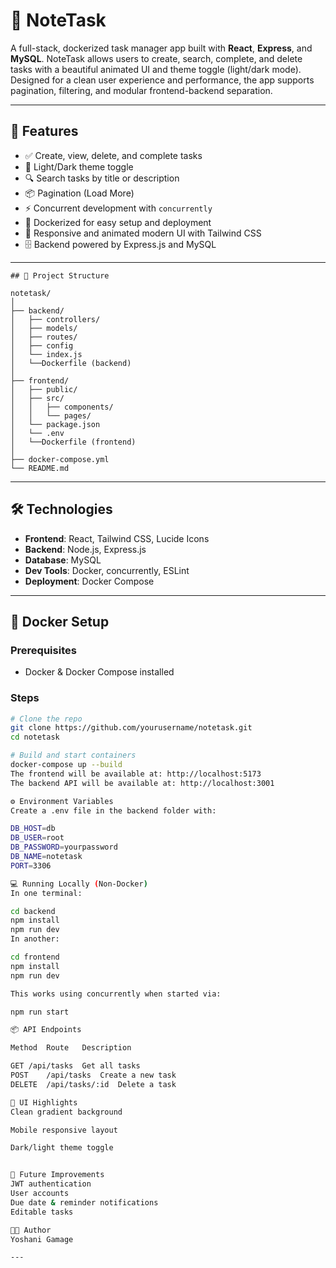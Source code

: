 # 📝 NoteTask

A full-stack, dockerized task manager app built with **React**, **Express**, and **MySQL**. NoteTask allows users to create, search, complete, and delete tasks with a beautiful animated UI and theme toggle (light/dark mode). Designed for a clean user experience and performance, the app supports pagination, filtering, and modular frontend-backend separation.

---

## 🚀 Features

- ✅ Create, view, delete, and complete tasks
- 🌈 Light/Dark theme toggle
- 🔍 Search tasks by title or description
- 📦 Pagination (Load More)
- ⚡ Concurrent development with `concurrently`
- 🐳 Dockerized for easy setup and deployment
- 🧠 Responsive and animated modern UI with Tailwind CSS
- 🗄️ Backend powered by Express.js and MySQL

---

```plaintext
## 📁 Project Structure

notetask/
│
├── backend/
│   ├── controllers/
│   ├── models/
│   ├── routes/
│   ├── config
│   └── index.js
│   └──Dockerfile (backend)
│
├── frontend/
│   ├── public/
│   ├── src/
│   │   ├── components/
│   │   └── pages/
│   └── package.json
│   └── .env
│   └──Dockerfile (frontend)
│
├── docker-compose.yml
└── README.md
```

---

## 🛠️ Technologies

- **Frontend**: React, Tailwind CSS, Lucide Icons
- **Backend**: Node.js, Express.js
- **Database**: MySQL
- **Dev Tools**: Docker, concurrently, ESLint
- **Deployment**: Docker Compose

---

## 🐳 Docker Setup

### Prerequisites

- Docker & Docker Compose installed

### Steps

```bash
# Clone the repo
git clone https://github.com/yourusername/notetask.git
cd notetask

# Build and start containers
docker-compose up --build
The frontend will be available at: http://localhost:5173
The backend API will be available at: http://localhost:3001

⚙️ Environment Variables
Create a .env file in the backend folder with:

DB_HOST=db
DB_USER=root
DB_PASSWORD=yourpassword
DB_NAME=notetask
PORT=3306

💻 Running Locally (Non-Docker)
In one terminal:

cd backend
npm install
npm run dev
In another:

cd frontend
npm install
npm run dev

This works using concurrently when started via:

npm run start

📦 API Endpoints

Method	Route	Description

GET	/api/tasks	Get all tasks
POST	/api/tasks	Create a new task
DELETE	/api/tasks/:id	Delete a task

📸 UI Highlights
Clean gradient background

Mobile responsive layout

Dark/light theme toggle


🧪 Future Improvements
JWT authentication
User accounts
Due date & reminder notifications
Editable tasks

🧑‍💻 Author
Yoshani Gamage

---
